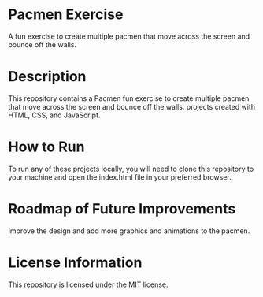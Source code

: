 # Pacmen Exercise
A fun exercise to create multiple pacmen that move across the screen and bounce off the walls.
# Description
This repository contains a Pacmen fun exercise to create multiple pacmen that move across the screen and bounce off the walls. projects created with HTML, CSS, and JavaScript.
# How to Run
To run any of these projects locally, you will need to clone this repository to your machine and open the index.html file in your preferred browser.
# Roadmap of Future Improvements
Improve the design and add more graphics and animations to the pacmen.
# License Information
This repository is licensed under the MIT license.
